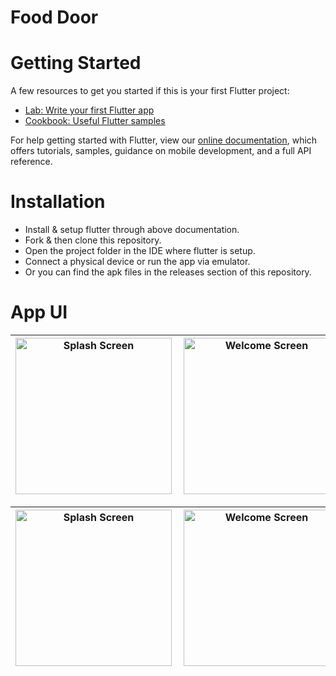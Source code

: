 # Food Door

# Getting Started

A few resources to get you started if this is your first Flutter project:

- [Lab: Write your first Flutter app](https://flutter.dev/docs/get-started/codelab)
- [Cookbook: Useful Flutter samples](https://flutter.dev/docs/cookbook)

For help getting started with Flutter, view our
[online documentation](https://flutter.dev/docs), which offers tutorials,
samples, guidance on mobile development, and a full API reference.

# Installation

- Install & setup flutter through above documentation.
- Fork & then clone this repository.
- Open the project folder in the IDE where flutter is setup.
- Connect a physical device or run the app via emulator.
- Or you can find the apk files in the releases section of this repository.

# App UI

 <img align="left" alt="Splash Screen" src="https://user-images.githubusercontent.com/65447144/134811232-0d0896bc-86fc-478c-b648-ab56bf5a3aef.jpeg" width="250px" /> | <img align="left" alt="Welcome Screen" src="https://user-images.githubusercontent.com/65447144/134811243-353062b5-b179-473e-8a3f-8ffa66a79aba.jpeg" width="250px" /> | <img align="left" alt="Login Screen" src="https://user-images.githubusercontent.com/65447144/134811258-09934988-50b3-4d5c-b67b-5027c59b5ee5.jpeg" width="250px" /> | <img align="left" alt="Dashboard" src="https://user-images.githubusercontent.com/65447144/134811288-666ff458-27b5-4337-9808-5b1b7b4ace57.jpeg" width="250px" /> 
| -------------------------------------------------------------------------------------------------------------------------------------------------- | ---------------------------------------------------------------------------------------------------------------------------------------------------- | ------------------------------------------------------------------------------------------------------------------------------------------------ | ------------------------------------------------------------------------------------------------------------------------------------------------ 


 <img align="left" alt="Splash Screen" src="https://user-images.githubusercontent.com/65447144/134811549-a248aa4b-5220-4318-8bc0-bd35994e16cd.jpeg" width="250px" /> | <img align="left" alt="Welcome Screen" src="https://user-images.githubusercontent.com/65447144/134811579-97127510-0618-422b-8ace-da7c932deeb4.jpeg" width="250px" /> 
| -------------------------------------------------------------------------------------------------------------------------------------------------- | ---------------------------------------------------------------------------------------------------------------------------------------------------- 




